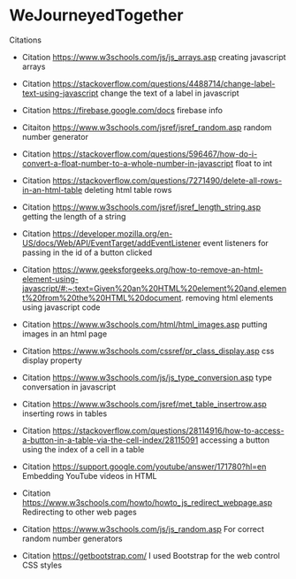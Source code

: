 # WeJourneyedTogether
 
Citations

- Citation https://www.w3schools.com/js/js_arrays.asp creating javascript arrays

- Citation https://stackoverflow.com/questions/4488714/change-label-text-using-javascript change the text of a label in javascript

- Citation https://firebase.google.com/docs firebase info

- Citaiton https://www.w3schools.com/jsref/jsref_random.asp random number generator

- Citation https://stackoverflow.com/questions/596467/how-do-i-convert-a-float-number-to-a-whole-number-in-javascript float to int

- Citation https://stackoverflow.com/questions/7271490/delete-all-rows-in-an-html-table deleting html table rows

- Citation https://www.w3schools.com/jsref/jsref_length_string.asp getting the length of a string

- Citation https://developer.mozilla.org/en-US/docs/Web/API/EventTarget/addEventListener event listeners for passing in the id of a button clicked

- Citation https://www.geeksforgeeks.org/how-to-remove-an-html-element-using-javascript/#:~:text=Given%20an%20HTML%20element%20and,element%20from%20the%20HTML%20document. removing html elements using javascript code

- Citation https://www.w3schools.com/html/html_images.asp putting images in an html page

- Citation https://www.w3schools.com/cssref/pr_class_display.asp css display property

- Citation https://www.w3schools.com/js/js_type_conversion.asp type conversation in javascript

- Citation https://www.w3schools.com/jsref/met_table_insertrow.asp inserting rows in tables

- Citation https://stackoverflow.com/questions/28114916/how-to-access-a-button-in-a-table-via-the-cell-index/28115091 accessing a button using the index of a cell in a table

- Citation https://support.google.com/youtube/answer/171780?hl=en Embedding YouTube videos in HTML

- Citation https://www.w3schools.com/howto/howto_js_redirect_webpage.asp Redirecting to other web pages

- Citation https://www.w3schools.com/js/js_random.asp For correct random number generators

- Citation https://getbootstrap.com/ I used Bootstrap for the web control CSS styles